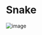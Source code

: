 # Snake
![image](https://github.com/szef-2002/Snake/assets/154281061/bff96eab-f7c7-4f48-bce0-6289e5a3b9f2)
